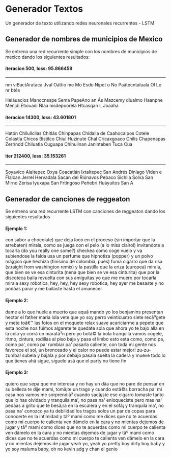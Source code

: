 # Generador Textos
Un generador de texto utilizando redes neuronales recurrentes - LSTM

## Generador de nombres de municipios de Mexico
Se entreno una red recurrente simple con los nombres de municipios de mexico dando los siguientes resultados:

#### iteracion 500, loss: 95.866459
----
 nm
viBactArataca
Jval Oáttio
me
Mo
Esdo
Nipet
o
No Paátecntaluala
Ol
Lo nr
btés

Heláuacios
Manccnsspe Sema
PapeAno
an
 Ás
Mazcemy dlualmo
Haanpne
Menjdi Etiouadi Ñlaa nisdepoorela
Htcasqan
L
Joaaha  

#### iteracion 14300, loss: 43.601801
----
Hatón
Chiluilcilas
Chitlás
Chinpapas
Chidalla de Caahocalpos
Cotele
Colastla
Chicos
Bistilco
Chiul
Huzinute
Chal
Cricaxgoaco
Chilis Chapenapas
Zerríndd
Chiluatla Cuguapa
Chihuilnan
Janinteben
Tuca
Cua

#### iter 212400, loss: 35.153261
----
Soyavico Alaltepec
Oxya
Coacatlán
Ixtaltepec
San Andrés Dinlago
Viden e Flalcan
Jerrel
Hervadala
Sacan del Riónavos
Pebaco
Sichila
Solva
San Mirno Zerisa
Iyuxapa
San Frtíngoso Peñebri
Huáyuitos
San A

## Generador de canciones de reggeaton
Se entreno una red recurrente LSTM con canciones de reggeaton dando los siguientes resultados

#### Ejemplo 1:
con sabor a chocolate)
que deja loco en el proceso (sin importar que la arrebaten)
mirala, como se juega con el pelo (a lo miss clairol)
invitandote a tocarla (do you really one some?)
checkea como coge vuelo
y va subiendose la falda
usa un perfume que hipnotiza (popper)
y un polvo mã¡gico que hechiza (finisimo de colombia, pues)
fuma cigarro que da risa (straight from washington remix)
y la pastilla que la eriza (europea)
mirala, que bien se ve esa cinturita
(nena que bien se ve esa cinturita)
que por la discoteca baila
revuelta con sus amiguitas
yo que me muero por tocarla
mirala
sexy robotica, hey, hey, hey
sexy robotica, hey
ayer me besaste y no podã­as parar
y me bailaste hasta el amanecer

#### Ejemplo 2:

dame a lo que huele a muerto
que aquã­ mando yo
los benjamins presentan
hector el father
maria lola vete
que yo soy perro veinticuatro siete
recã³gete
y mete toâ€™ las fotos en el moquete
relax
suave
acariciarme a pepete
que esta noche nos fuimos algarete
te quedate sola
que ahora yo te bajo alla en la cola
yo corrã­ un maratã³n
pero yo botã© la bola
tranquila
vamos cogele, ritmo, cintura, rodillas al piso
baja y pasa el limbo
esto esta como, como pa, como pa', como pa' rumbiar
pa' pasarla caliente, con toda mi gente
nos favorece el sol, un bronceado y el calor
no puede estar mejor!
zu-zu-zumba!
subela y bajala y por debajo pasala
suelta la cadera y mueve todo lo que tienes ahã­
sigue, siguelo asã­ que el party no tiene fin

#### Ejemplo 3:
quiero que sepa que me interesa
y no hay un dã­a que no pare de pensar en su belleza
te dije mami, tomã¡te un trago
y cuando estã©s borracha pa' mi casa nos vamos
me sorprendiã³ cuando sacã¡ste ese cigarro
tomaste tanto que lo has olvidado
y tranquila ma', no pasa na'
enloqueciste pero mas na'
pedã­as a grito que te besã¡ra
en la escalera y en el sofã¡
y tranquila ma', no pasa na'
conozco ya tu debilidad
los tragos solos un par de copas
para conocerte en la intimidad
y tãº mami como me dices que no te acuerdas
como mi cuerpo te calienta
ven dã­melo en la cara y no mientas
dejemos de jugar
y tãº mami como dices que no te acuerdas
como mi cuerpo te calienta
ven dã­melo en la cara y no mientas
dejemos de jugar
y tãº mami como dices que no te acuerdas
como mi cuerpo te calienta
ven dã­melo en la cara y no mientas
dejemos de jugar
yeah yo, yeah yo
pretty boy
dirty boy baby
y yo soy maluma baby, oh no
kevin adg y chan el genio
